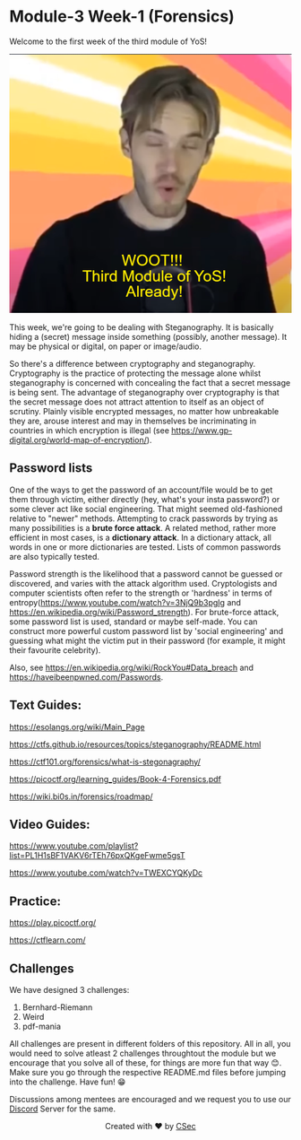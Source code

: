 # Module-3 Week-1 (Forensics)
Welcome to the first week of the third module of YoS!

![](https://github.com/me-resilient64/nancy/blob/main/what.png)

This week, we're going to be dealing with Steganography. It is basically hiding a (secret) message inside 
something (possibly, another message). It may be physical or digital, on paper or image/audio. 

So there's a difference between cryptography and steganography. Cryptography is the practice of protecting the message alone whilst steganography is concerned with concealing the fact that a secret message is being sent.
The advantage of steganography over cryptography is that the secret message does not attract attention to itself as an object of scrutiny. Plainly visible encrypted messages, no matter how unbreakable they are, arouse interest and may in themselves be incriminating in countries in which encryption is illegal (see https://www.gp-digital.org/world-map-of-encryption/).


## Password lists
One of the ways to get the password of an account/file would be to get them through victim, either directly (hey, what's your insta password?) or some clever act like social engineering. That might seemed old-fashioned relative
to "newer" methods. Attempting to crack passwords by trying as many possibilities is a **brute force attack**. A related method, rather more efficient in most cases, is a **dictionary attack**. In a dictionary attack, all words in one or more dictionaries are tested. Lists of common passwords are also typically tested.

Password strength is the likelihood that a password cannot be guessed or discovered, and varies with the attack algorithm used. Cryptologists and computer scientists often refer to the strength or 'hardness' in terms of entropy(https://www.youtube.com/watch?v=3NjQ9b3pgIg and https://en.wikipedia.org/wiki/Password_strength).
For brute-force attack, some password list is used, standard or maybe self-made. You can construct more powerful custom password list by 'social engineering' and guessing what might the victim put in their password (for example, it might their favourite celebrity).

Also, see https://en.wikipedia.org/wiki/RockYou#Data_breach and https://haveibeenpwned.com/Passwords.

## Text Guides:
https://esolangs.org/wiki/Main_Page

https://ctfs.github.io/resources/topics/steganography/README.html

https://ctf101.org/forensics/what-is-stegonagraphy/

https://picoctf.org/learning_guides/Book-4-Forensics.pdf

https://wiki.bi0s.in/forensics/roadmap/

## Video Guides:
https://www.youtube.com/playlist?list=PL1H1sBF1VAKV6rTEh76pxQKgeFwme5gsT

https://www.youtube.com/watch?v=TWEXCYQKyDc

## Practice:
https://play.picoctf.org/

https://ctflearn.com/

## Challenges
We have designed 3 challenges:

1. Bernhard-Riemann
2. Weird
3. pdf-mania

All challenges are present in different folders of this repository. All in all, you would need to solve atleast 2 challenges throughtout the module but we encourage that you solve all of these, for things are more fun that way 😊. Make sure you go through the respective README.md files before jumping into the challenge. Have fun! 😁

Discussions among mentees are encouraged and we request you to use our [Discord](https://discord.gg/hYthhnGVdN) Server for the same.

<p align="center">
    Created with ❤️ by <a href="https://github.com/CSecIITB">CSec</a>
</p>
